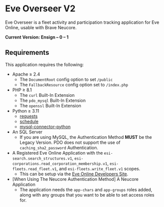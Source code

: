 # Eve Overseer V2

Eve Overseer is a fleet activity and participation tracking application for Eve Online, usable with Brave Neucore. 

**Current Version: Ensign – 0 – 1**

## Requirements

This application requires the following:

* Apache ≥ 2.4
  * The `DocumentRoot` config option to set `/public`
  * The `FallbackResource` config option set to `/index.php`
* PHP ≥ 8.1
  * The `curl` Built-In Extension
  * The `pdo_mysql` Built-In Extension
  * The `openssl` Built-In Extension
* Python ≥ 3.11
  * [requests](https://pypi.org/project/requests/)
  * [schedule](https://pypi.org/project/schedule/)
  * [mysql-connector-python](https://pypi.org/project/mysql-connector-python/)
* An SQL Server
  * If you are using MySQL, the Authentication Method **MUST** be the Legacy Version. PDO does not support the use of `caching_sha2_password` Authentication.
* A Registered Eve Online Application with the `esi-search.search_structures.v1`, `esi-corporations.read_corporation_membership.v1`, `esi-fleets.read_fleet.v1`, and `esi-fleets.write_fleet.v1` scopes.
  * This can be setup via the [Eve Online Developers Site](https://developers.eveonline.com/).
* [When Using The Neucore Authentication Method] A Neucore Application
  * The application needs the `app-chars` and `app-groups` roles added, along with any groups that you want to be able to set access roles for.
